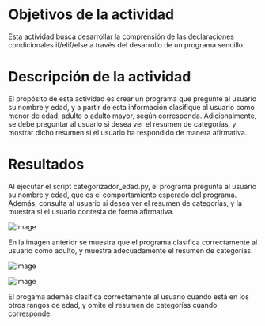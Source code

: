 # Objetivos de la actividad

Esta actividad busca desarrollar la comprensión de las declaraciones condicionales if/elif/else a través del desarrollo de un programa sencillo.

# Descripción de la actividad

El propósito de esta actividad es crear un programa que pregunte al usuario su nombre y edad, y a partir de esta información clasifique al usuario como menor de edad, adulto o adulto mayor, según corresponda.
Adicionalmente, se debe preguntar al usuario si desea ver el resumen de categorías, y mostrar dicho resumen si el usuario ha respondido de manera afirmativa.

# Resultados

Al ejecutar el script categorizador_edad.py, el programa pregunta al usuario su nombre y edad, que es el comportamiento esperado del programa. Además, consulta al usuario si desea ver el resumen de categorías, y la muestra
si el usuario contesta de forma afirmativa.

![image](https://github.com/user-attachments/assets/a3f2102e-a098-4e08-9305-2074cb73acf1)

En la imágen anterior se muestra que el programa clasifica correctamente al usuario como adulto, y muestra adecuadamente el resumen de categorías.

![image](https://github.com/user-attachments/assets/50ba1de7-019b-481d-ad27-0b891b8cb5c4)

![image](https://github.com/user-attachments/assets/b0430f2c-ad1b-4ca3-8b03-2ba2ced8186e)

El progama además clasifica correctamente al usuario cuando está en los otros rangos de edad, y omite el resumen de categorías cuando corresponde.
